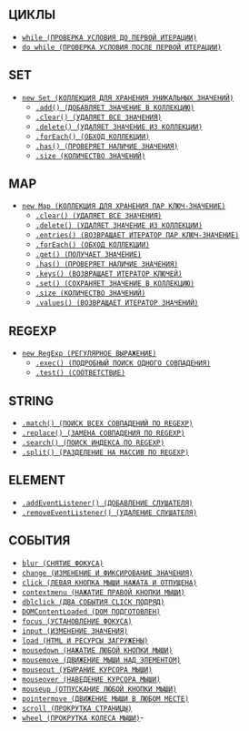 <style>
  * {
    user-select: none;
  }
</style>

## ЦИКЛЫ

- [`while (ПРОВЕРКА УСЛОВИЯ ДО ПЕРВОЙ ИТЕРАЦИИ)`](./JS/ЦИКЛЫ/while.md)
- [`do while (ПРОВЕРКА УСЛОВИЯ ПОСЛЕ ПЕРВОЙ ИТЕРАЦИИ)`](<./JS/ЦИКЛЫ/do while.md>)

## SET

- [`new Set (КОЛЛЕКЦИЯ ДЛЯ ХРАНЕНИЯ УНИКАЛЬНЫХ ЗНАЧЕНИЙ)`](<./JS/SET/new Set.md>)
  - [`.add() (ДОБАВЛЯЕТ ЗНАЧЕНИЕ В КОЛЛЕКЦИЮ)`](./JS/SET/add.md)
  - [`.clear() (УДАЛЯЕТ ВСЕ ЗНАЧЕНИЯ)`](./JS/SET/clear.md)
  - [`.delete() (УДАЛЯЕТ ЗНАЧЕНИЕ ИЗ КОЛЛЕКЦИИ)`](./JS/SET/delete.md)
  - [`.forEach() (ОБХОД КОЛЛЕКЦИИ)`](./JS/SET/forEach.md)
  - [`.has() (ПРОВЕРЯЕТ НАЛИЧИЕ ЗНАЧЕНИЯ)`](./JS/SET/has.md)
  - [`.size (КОЛИЧЕСТВО ЗНАЧЕНИЙ)`](./JS/SET/size.md)

## MAP

- [`new Map (КОЛЛЕКЦИЯ ДЛЯ ХРАНЕНИЯ ПАР КЛЮЧ-ЗНАЧЕНИЕ)`](<./JS/MAP/new Map.md>)
  - [`.clear() (УДАЛЯЕТ ВСЕ ЗНАЧЕНИЯ)`](./JS/MAP/clear.md)
  - [`.delete() (УДАЛЯЕТ ЗНАЧЕНИЕ ИЗ КОЛЛЕКЦИИ)`](./JS/MAP/delete.md)
  - [`.entries() (ВОЗВРАЩАЕТ ИТЕРАТОР ПАР КЛЮЧ-ЗНАЧЕНИЕ)`](./JS/MAP/entries.md)
  - [`.forEach() (ОБХОД КОЛЛЕКЦИИ)`](./JS/MAP/forEach.md)
  - [`.get() (ПОЛУЧАЕТ ЗНАЧЕНИЕ)`](./JS/MAP/get.md)
  - [`.has() (ПРОВЕРЯЕТ НАЛИЧИЕ ЗНАЧЕНИЯ)`](./JS/MAP/has.md)
  - [`.keys() (ВОЗВРАЩАЕТ ИТЕРАТОР КЛЮЧЕЙ)`](./JS/MAP/keys.md)
  - [`.set() (СОХРАНЯЕТ ЗНАЧЕНИЕ В КОЛЛЕКЦИЮ)`](./JS/MAP/set.md)
  - [`.size (КОЛИЧЕСТВО ЗНАЧЕНИЙ)`](./JS/MAP/size.md)
  - [`.values() (ВОЗВРАЩАЕТ ИТЕРАТОР ЗНАЧЕНИЙ)`](./JS/MAP/values.md)

## REGEXP

- [`new RegExp (РЕГУЛЯРНОЕ ВЫРАЖЕНИЕ)`](<./JS/REGEXP/new RegExp.md>)
  - [`.exec() (ПОДРОБНЫЙ ПОИСК ОДНОГО СОВПАДЕНИЯ)`](./JS/REGEXP/exec.md)
  - [`.test() (СООТВЕТСТВИЕ)`](./JS/REGEXP/test.md)

## STRING

- [`.match() (ПОИСК ВСЕХ СОВПАДЕНИЙ ПО REGEXP)`](./JS/STRING/match.md)
- [`.replace() (ЗАМЕНА СОВПАДЕНИЯ ПО REGEXP)`](./JS/STRING/replace.md)
- [`.search() (ПОИСК ИНДЕКСА ПО REGEXP)`](./JS/STRING/search.md)
- [`.split() (РАЗДЕЛЕНИЕ НА МАССИВ ПО REGEXP)`](./JS/STRING/split.md)

## ELEMENT

- [`.addEventListener() (ДОБАВЛЕНИЕ СЛУШАТЕЛЯ)`](./JS/ELEMENT/addEventListener.md)
- [`.removeEventListener() (УДАЛЕНИЕ СЛУШАТЕЛЯ)`](./JS/ELEMENT/removeEventListener.md)

## СОБЫТИЯ

- [`blur (СНЯТИЕ ФОКУСА)`](./JS/СОБЫТИЯ/blur.md)
- [`change (ИЗМЕНЕНИЕ И ФИКСИРОВАНИЕ ЗНАЧЕНИЯ)`](./JS/СОБЫТИЯ/change.md)
- [`click (ЛЕВАЯ КНОПКА МЫШИ НАЖАТА И ОТПУЩЕНА)`](./JS/СОБЫТИЯ/click.md)
- [`contextmenu (НАЖАТИЕ ПРАВОЙ КНОПКИ МЫШИ)`](./JS/СОБЫТИЯ/contextmenu.md)
- [`dblclick (ДВА СОБЫТИЯ CLICK ПОДРЯД)`](./JS/СОБЫТИЯ/dblclick.md)
- [`DOMContentLoaded (DOM ПОДГОТОВЛЕН)`](./JS/СОБЫТИЯ/DOMContentLoaded.md)
- [`focus (УСТАНОВЛЕНИЕ ФОКУСА)`](./JS/СОБЫТИЯ/focus.md)
- [`input (ИЗМЕНЕНИЕ ЗНАЧЕНИЯ)`](./JS/СОБЫТИЯ/input.md)
- [`load (HTML И РЕСУРСЫ ЗАГРУЖЕНЫ)`](./JS/СОБЫТИЯ/load.md)
- [`mousedown (НАЖАТИЕ ЛЮБОЙ КНОПКИ МЫШИ)`](./JS/СОБЫТИЯ/mousedown.md)
- [`mousemove (ДВИЖЕНИЕ МЫШИ НАД ЭЛЕМЕНТОМ)`](./JS/СОБЫТИЯ/mousemove.md)
- [`mouseout (УБИРАНИЕ КУРСОРА МЫШИ)`](./JS/СОБЫТИЯ/mouseout.md)
- [`mouseover (НАВЕДЕНИЕ КУРСОРА МЫШИ)`](./JS/СОБЫТИЯ/mouseover.md)
- [`mouseup (ОТПУСКАНИЕ ЛЮБОЙ КНОПКИ МЫШИ)`](./JS/СОБЫТИЯ/mouseup.md)
- [`pointermove (ДВИЖЕНИЕ МЫШИ В ЛЮБОМ МЕСТЕ)`](./JS/СОБЫТИЯ/pointermove.md)
- [`scroll (ПРОКРУТКА СТРАНИЦЫ)`](./JS/СОБЫТИЯ/scroll.md)
- [`wheel (ПРОКРУТКА КОЛЕСА МЫШИ)`](./JS/СОБЫТИЯ/wheel.md)-
